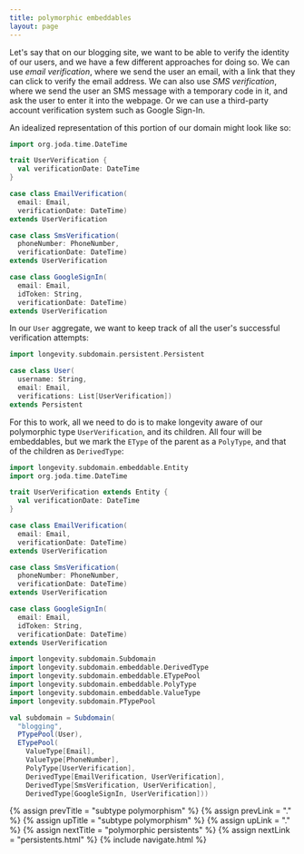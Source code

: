```yaml
---
title: polymorphic embeddables
layout: page
---
```


Let's say that on our blogging site, we want to be able to verify the
identity of our users, and we have a few different approaches for
doing so. We can use _email verification_, where we send the user an
email, with a link that they can click to verify the email address. We
can also use _SMS verification_, where we send the user an SMS message
with a temporary code in it, and ask the user to enter it into the
webpage. Or we can use a third-party account verification system such
as Google Sign-In.

An idealized representation of this portion of our domain might look
like so:

```scala
import org.joda.time.DateTime

trait UserVerification {
  val verificationDate: DateTime
}

case class EmailVerification(
  email: Email,
  verificationDate: DateTime)
extends UserVerification

case class SmsVerification(
  phoneNumber: PhoneNumber,
  verificationDate: DateTime)
extends UserVerification

case class GoogleSignIn(
  email: Email,
  idToken: String,
  verificationDate: DateTime)
extends UserVerification
```

In our `User` aggregate, we want to keep track of all the user's
successful verification attempts:

```scala
import longevity.subdomain.persistent.Persistent

case class User(
  username: String,
  email: Email,
  verifications: List[UserVerification])
extends Persistent
```

For this to work, all we need to do is to make longevity aware of our
polymorphic type `UserVerification`, and its children. All four will
be embeddables, but we mark the `EType` of the parent as a `PolyType`,
and that of the children as `DerivedType`:

```scala
import longevity.subdomain.embeddable.Entity
import org.joda.time.DateTime

trait UserVerification extends Entity {
  val verificationDate: DateTime
}

case class EmailVerification(
  email: Email,
  verificationDate: DateTime)
extends UserVerification

case class SmsVerification(
  phoneNumber: PhoneNumber,
  verificationDate: DateTime)
extends UserVerification

case class GoogleSignIn(
  email: Email,
  idToken: String,
  verificationDate: DateTime)
extends UserVerification

import longevity.subdomain.Subdomain
import longevity.subdomain.embeddable.DerivedType
import longevity.subdomain.embeddable.ETypePool
import longevity.subdomain.embeddable.PolyType
import longevity.subdomain.embeddable.ValueType
import longevity.subdomain.PTypePool

val subdomain = Subdomain(
  "blogging",
  PTypePool(User),
  ETypePool(
    ValueType[Email],
    ValueType[PhoneNumber],
    PolyType[UserVerification],
    DerivedType[EmailVerification, UserVerification],
    DerivedType[SmsVerification, UserVerification],
    DerivedType[GoogleSignIn, UserVerification]))
```

{% assign prevTitle = "subtype polymorphism" %}
{% assign prevLink = "." %}
{% assign upTitle = "subtype polymorphism" %}
{% assign upLink = "." %}
{% assign nextTitle = "polymorphic persistents" %}
{% assign nextLink = "persistents.html" %}
{% include navigate.html %}

